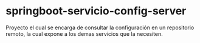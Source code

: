# springboot-servicio-config-server
Proyecto el cual se encarga de consultar la configuración en un repositorio remoto, la cual expone a los demas servicios que la necesiten.
